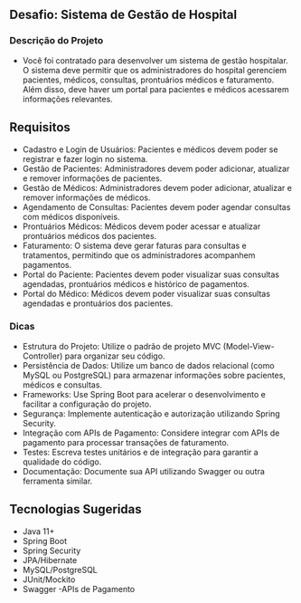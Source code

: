 ## Desafio: Sistema de Gestão de Hospital
### Descrição do Projeto
- Você foi contratado para desenvolver um sistema de gestão hospitalar. O sistema deve permitir que os administradores do hospital gerenciem pacientes, médicos, consultas, prontuários médicos e faturamento. Além disso, deve haver um portal para pacientes e médicos acessarem informações relevantes.
## Requisitos
- Cadastro e Login de Usuários: Pacientes e médicos devem poder se registrar e fazer login no sistema.
- Gestão de Pacientes: Administradores devem poder adicionar, atualizar e remover informações de pacientes.
- Gestão de Médicos: Administradores devem poder adicionar, atualizar e remover informações de médicos.
- Agendamento de Consultas: Pacientes devem poder agendar consultas com médicos disponíveis.
- Prontuários Médicos: Médicos devem poder acessar e atualizar prontuários médicos dos pacientes.
- Faturamento: O sistema deve gerar faturas para consultas e tratamentos, permitindo que os administradores acompanhem pagamentos.
- Portal do Paciente: Pacientes devem poder visualizar suas consultas agendadas, prontuários médicos e histórico de pagamentos.
- Portal do Médico: Médicos devem poder visualizar suas consultas agendadas e prontuários dos pacientes.
### Dicas
- Estrutura do Projeto: Utilize o padrão de projeto MVC (Model-View-Controller) para organizar seu código.
- Persistência de Dados: Utilize um banco de dados relacional (como MySQL ou PostgreSQL) para armazenar informações sobre pacientes, médicos e consultas.
- Frameworks: Use Spring Boot para acelerar o desenvolvimento e facilitar a configuração do projeto.
- Segurança: Implemente autenticação e autorização utilizando Spring Security.
- Integração com APIs de Pagamento: Considere integrar com APIs de pagamento para processar transações de faturamento.
- Testes: Escreva testes unitários e de integração para garantir a qualidade do código.
- Documentação: Documente sua API utilizando Swagger ou outra ferramenta similar.
## Tecnologias Sugeridas
- Java 11+
- Spring Boot
- Spring Security
- JPA/Hibernate
- MySQL/PostgreSQL
- JUnit/Mockito
- Swagger
-APIs de Pagamento